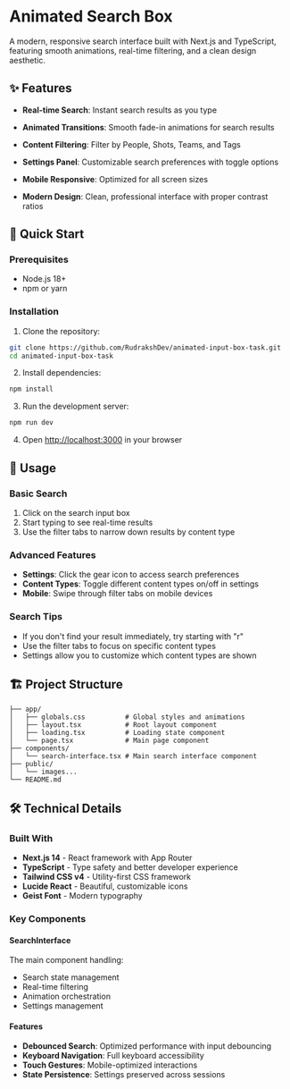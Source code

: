 # Animated Search Box

A modern, responsive search interface built with Next.js and TypeScript, featuring smooth animations, real-time filtering, and a clean design aesthetic.

## ✨ Features

- **Real-time Search**: Instant search results as you type
- **Animated Transitions**: Smooth fade-in animations for search results
- **Content Filtering**: Filter by People, Shots, Teams, and Tags
- **Settings Panel**: Customizable search preferences with toggle options
- **Mobile Responsive**: Optimized for all screen sizes

- **Modern Design**: Clean, professional interface with proper contrast ratios

## 🚀 Quick Start

### Prerequisites

- Node.js 18+ 
- npm or yarn

### Installation

1. Clone the repository:
```bash
git clone https://github.com/RudrakshDev/animated-input-box-task.git
cd animated-input-box-task
```

2. Install dependencies:
```bash
npm install
```

3. Run the development server:
```bash
npm run dev
```

4. Open [http://localhost:3000](http://localhost:3000) in your browser

## 🎯 Usage

### Basic Search
1. Click on the search input box
2. Start typing to see real-time results
3. Use the filter tabs to narrow down results by content type

### Advanced Features
- **Settings**: Click the gear icon to access search preferences
- **Content Types**: Toggle different content types on/off in settings
- **Mobile**: Swipe through filter tabs on mobile devices

### Search Tips
- If you don't find your result immediately, try starting with "r"
- Use the filter tabs to focus on specific content types
- Settings allow you to customize which content types are shown

## 🏗️ Project Structure

```
├── app/
│   ├── globals.css          # Global styles and animations
│   ├── layout.tsx           # Root layout component
│   ├── loading.tsx          # Loading state component
│   └── page.tsx             # Main page component
├── components/
│   └── search-interface.tsx # Main search interface component
├── public/
│   └── images...
└── README.md
```

## 🛠️ Technical Details

### Built With
- **Next.js 14** - React framework with App Router
- **TypeScript** - Type safety and better developer experience
- **Tailwind CSS v4** - Utility-first CSS framework
- **Lucide React** - Beautiful, customizable icons
- **Geist Font** - Modern typography

### Key Components

#### SearchInterface
The main component handling:
- Search state management
- Real-time filtering
- Animation orchestration
- Settings management

#### Features
- **Debounced Search**: Optimized performance with input debouncing
- **Keyboard Navigation**: Full keyboard accessibility
- **Touch Gestures**: Mobile-optimized interactions
- **State Persistence**: Settings preserved across sessions